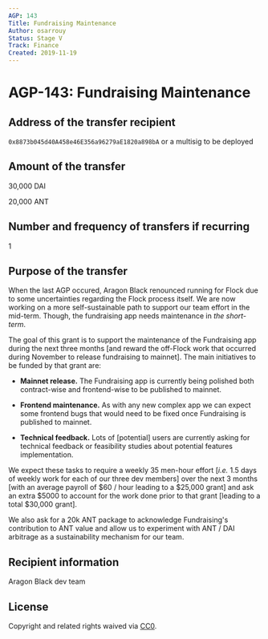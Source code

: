 ```yaml
---
AGP: 143
Title: Fundraising Maintenance
Author: osarrouy
Status: Stage V
Track: Finance
Created: 2019-11-19
---
```


# AGP-143: Fundraising Maintenance

## Address of the transfer recipient

`0x8873b045d40A458e46E356a96279aE1820a898bA` or a multisig to be deployed

## Amount of the transfer

30,000 DAI

20,000 ANT

## Number and frequency of transfers if recurring

 1

## Purpose of the transfer

When the last AGP occured, Aragon Black renounced running for Flock due to some uncertainties regarding the Flock process itself. We are now working on a more self-sustainable path to support our team effort in the mid-term. Though, the fundraising app needs maintenance in _the short-term_.

The goal of this grant is to support the maintenance of the Fundraising app during the next three months \[and reward the off-Flock work that occurred during November to release fundraising to mainnet]. The main initiatives to be funded by that grant are:

* **Mainnet release.** The Fundraising app is currently being polished both contract-wise and frontend-wise to be published to mainnet.

* **Frontend maintenance.** As with any new complex app we can expect some frontend bugs that would need to be fixed once Fundraising is published to mainnet.

* **Technical feedback.** Lots of [potential] users are currently asking for technical feedback or feasibility studies about potential features implementation.

We expect these tasks to require a weekly 35 men-hour effort [_i.e._ 1.5 days of weekly work for each of our three dev members] over the next 3 months [with an average payroll of $60 / hour leading to a $25,000 grant] and ask an extra $5000 to account for the work done prior to that grant [leading to a total $30,000 grant].

We also ask for a 20k ANT package to acknowledge Fundraising's contribution to ANT value and allow us to experiment with ANT / DAI arbitrage as a sustainability mechanism for our team.



## **Recipient information**

Aragon Black dev team

## **License**

 Copyright and related rights waived via [CC0](https://creativecommons.org/publicdomain/zero/1.0/).
